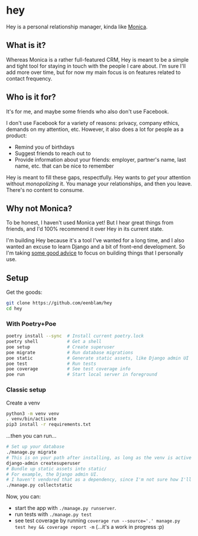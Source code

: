 # hey

Hey is a personal relationship manager,
kinda like [Monica](https://github.com/monicahq/monica).

## What is it?
Whereas Monica is a rather full-featured CRM,
Hey is meant to be a simple and tight tool for staying in touch with the people I care about.
I'm sure I'll add more over time,
but for now my main focus is on features related to contact frequency.

## Who is it for?
It's for me, and maybe some friends who also don't use Facebook.

I don't use Facebook for a variety of reasons: privacy, company ethics, demands on my attention, etc.
However, it also does a lot for people as a product:

* Remind you of birthdays
* Suggest friends to reach out to
* Provide information about your friends: employer, partner's name, last name, etc. that can be nice to remember

Hey is meant to fill these gaps, respectfully.
Hey wants to *get* your attention without *monopolizing* it.
You manage your relationships, and then you leave.
There's no content to consume.

## Why not Monica?
To be honest, I haven't used Monica yet!
But I hear great things from friends, and I'd 100% recommend it over Hey in its current state.

I'm building Hey because it's a tool I've wanted for a long time,
and I also wanted an excuse to learn Django and a bit of front-end development.
So I'm taking [some good advice](https://mitchellh.com/writing/building-large-technical-projects#build-for-yourself)
to focus on building things that I personally use.

## Setup
Get the goods:

```bash
git clone https://github.com/eenblam/hey
cd hey
```

### With Poetry+Poe

```bash
poetry install --sync  # Install current poetry.lock
poetry shell           # Get a shell
poe setup              # Create superuser
poe migrate            # Run database migrations
poe static             # Generate static assets, like Django admin UI
poe test               # Run tests
poe coverage           # See test coverage info
poe run                # Start local server in foreground
```

### Classic setup
Create a venv

```bash
python3 -m venv venv
. venv/bin/activate
pip3 install -r requirements.txt
```

...then you can run...

```bash
# Set up your database
./manage.py migrate
# This is on your path after installing, as long as the venv is active
django-admin createsuperuser
# Bundle up static assets into static/
# For example, the Django admin UI.
# I haven't vendored that as a dependency, since I'm not sure how I'll license yet.
./manage.py collectstatic 
```

Now, you can:
* start the app with `./manage.py runserver`.
* run tests with `./manage.py test`
* see test coverage by running `coverage run --source='.' manage.py test hey && coverage report -m` (...it's a work in progress :p)
